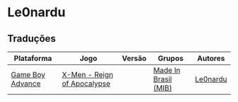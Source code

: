 # Le0nardu

## Traduções

| Plataforma | Jogo | Versão | Grupos | Autores |
| ----------- | ----------- | ----------- | ----------- | ----------- |
| [Game Boy Advance](../../traducoes/game-boy-advance/) | [X-Men - Reign of Apocalypse](../../traducoes/game-boy-advance/x-men-reign-of-apocalypse_le0nardu/) |  | [Made In Brasil \(MIB\)](../../grupos/made-in-brasil-mib/) | [Le0nardu](../../autores/le0nardu/) |